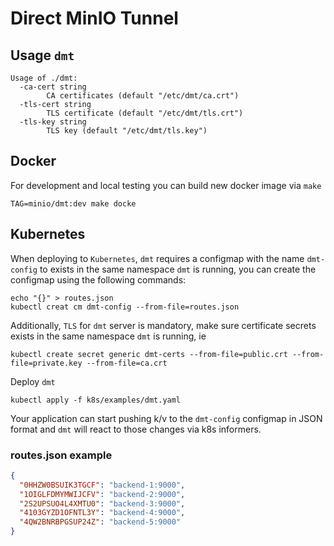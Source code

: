 # Direct MinIO Tunnel

## Usage `dmt`

```
Usage of ./dmt:
  -ca-cert string
        CA certificates (default "/etc/dmt/ca.crt")
  -tls-cert string
        TLS certificate (default "/etc/dmt/tls.crt")
  -tls-key string
        TLS key (default "/etc/dmt/tls.key")
```

## Docker

For development and local testing you can build new docker image via `make`

```$bash
TAG=minio/dmt:dev make docke
```

## Kubernetes

When deploying to `Kubernetes`, `dmt` requires a configmap with the name `dmt-config` to exists in the same namespace `dmt` is
running, you can create the configmap using the following commands:

```$bash
echo "{}" > routes.json
kubectl creat cm dmt-config --from-file=routes.json
```

Additionally, `TLS` for `dmt` server is mandatory, make sure certificate secrets exists in the same namespace `dmt` is running, ie

```$bash
kubectl create secret generic dmt-certs --from-file=public.crt --from-file=private.key --from-file=ca.crt
```

Deploy `dmt`

```$bash
kubectl apply -f k8s/examples/dmt.yaml
```

Your application can start pushing k/v to the `dmt-config` configmap in JSON format and `dmt` will react to those changes
via k8s informers.

### routes.json example

```json
{
  "0HHZW0BSUIK3TGCF": "backend-1:9000",
  "1OIGLFDMYMWIJCFV": "backend-2:9000",
  "2S2UPSUO4L4XMTU0": "backend-3:9000",
  "4103GYZD1OFNTL3Y": "backend-4:9000",
  "4QW2BNRBPGSUP24Z": "backend-5:9000"
}
```
